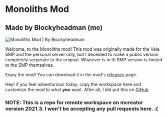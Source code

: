 # **Monoliths Mod**
## Made by Blockyheadman (me)

![Monoliths Mod | By Blockyheadman](https://repository-images.githubusercontent.com/456746329/8da6fe0c-35c7-44ea-a799-6e98c65eb4fd)

Welcome, to the Monoliths mod!
This mod was originally made for the Veia SMP and the personal server only, but I deceided to make a public version completely serperate to the original. Whatever is in th SMP version is limited to the SMP themselves.

Enjoy the mod! You can download it in the mod's [releases](https://github.com/Blockyheadman/public-monoliths-mod/releases) page.

Hey! if you feel adventurious today, copy the workspace here and customize the mod to what **you** want. After all, I did put this on [GiHub](https://github.com/)

### NOTE: This is a repo for remote workspace on mcreator version 2021.3. I won't be accepting any pull requests here. :(
